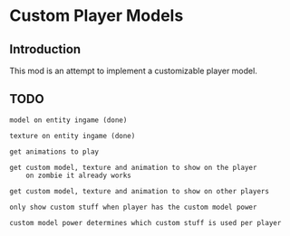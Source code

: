 # Custom Player Models

## Introduction

This mod is an attempt to implement a customizable player model.
    
## TODO
    model on entity ingame (done)

    texture on entity ingame (done)
    
    get animations to play
    
    get custom model, texture and animation to show on the player
        on zombie it already works

    get custom model, texture and animation to show on other players
    
    only show custom stuff when player has the custom model power

    custom model power determines which custom stuff is used per player